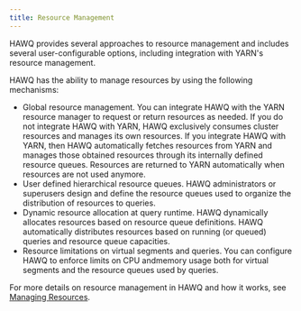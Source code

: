 ```yaml
---
title: Resource Management
---
```


HAWQ provides several approaches to resource management and includes several user-configurable options, including integration with YARN's resource management.

HAWQ has the ability to manage resources by using the following mechanisms:

-   Global resource management. You can integrate HAWQ with the YARN resource manager to request or return resources as needed. If you do not integrate HAWQ with YARN, HAWQ exclusively consumes cluster resources and manages its own resources. If you integrate HAWQ with YARN, then HAWQ automatically fetches resources from YARN and manages those obtained resources through its internally defined resource queues. Resources are returned to YARN automatically when resources are not used anymore.
-   User defined hierarchical resource queues. HAWQ administrators or superusers design and define the resource queues used to organize the distribution of resources to queries.
-   Dynamic resource allocation at query runtime. HAWQ dynamically allocates resources based on resource queue definitions. HAWQ automatically distributes resources based on running \(or queued\) queries and resource queue capacities.
-   Resource limitations on virtual segments and queries. You can configure HAWQ to enforce limits on CPU andmemory usage both for virtual segments and the resource queues used by queries.

For more details on resource management in HAWQ and how it works, see [Managing Resources](../200/hawq/resourcemgmt/HAWQResourceManagement.html).
